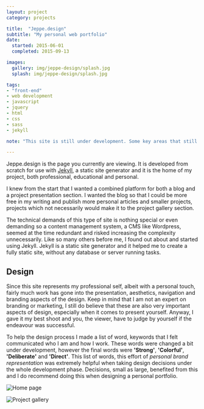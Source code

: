 ```yaml
---
layout: project
category: projects

title:  "Jeppe.design"
subtitle: "My personal web portfolio"
date:
  started: 2015-06-01
  completed: 2015-09-13

images:
  gallery: img/jeppe-design/splash.jpg
  splash: img/jeppe-design/splash.jpg

tags:
- "front-end"
- web development
- javascript
- jquery
- html
- css
- sass
- jekyll

note: "This site is still under development. Some key areas that still are unfinished or need more development are cross-browser compatibility, usability, css refactor, missing gallery styles and the inclusion of a tag-index. Projects and old articles will also be added in time."

---
```


Jeppe.design is the page you currently are viewing. It is developed from scratch for use with [Jekyll][jekyll], a static site generator and it is the home of my project, both professional, educational and personal.
<!--more-->

I knew from the start that I wanted a combined platform for both a blog and a project presentation section. I wanted the blog so that I could be more free in my writing and publish more personal articles and smaller projects, projects which not necessarily would make it to the project gallery section.

The technical demands of this type of site is nothing special or even demanding so a content management system, a CMS like Wordpress, seemed at the time redundant and risked increasing the complexity unnecessarily. Like so many others before me, I found out about and started using Jekyll. Jekyll is a static site generator and it helped me to create a fully static site, without any database or server running tasks.


## Design

Since this site represents my professional self, albeit with a personal touch, fairly much work has gone into the presentation, aesthetics, navigation and branding aspects of the design. Keep in mind that I am not an expert on branding or marketing, I still do believe that these are also very important aspects of design, especially when it comes to present yourself. Anyway, I gave it my best shoot and you, the viewer, have to judge by yourself if the endeavour was successful.

To help the design process I made a list of word, keywords that I felt communicated who I am and how I work. These words were changed a bit under development, however the final words were **'Strong'**, **'Colorful'**, **'Deliberate'** and **'Direct'**. This list of words, this effort of *personal brand representation* was extremely helpful when taking design decisions under the whole development phase. Decisions, small as large, benefited from this and I do recommend doing this when designing a personal portfolio.

![Home page](../../../../img/jeppe-design/sketch-01.jpg "Simple paper drawing of the home page")

![Project gallery](../../../../img/jeppe-design/sketch-02.jpg "Layout planning of the project gallery")

[jekyll]:      http://jekyllrb.com
